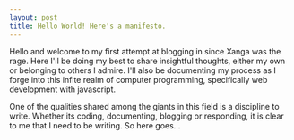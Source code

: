 ```yaml
---
layout: post
title: Hello World! Here's a manifesto.
---
```


<p>Hello and welcome to my first attempt at blogging in since Xanga was the rage. Here I'll be doing my best to share insightful thoughts, either my own or belonging to others I admire. I'll also be documenting my process as I forge into this infite realm of computer programming, specifically web development with javascript.</p>



<p>One of the qualities shared among the giants in this field is a discipline to write. Whether its coding, documenting, blogging or responding, it is clear to me that I need to be writing. So here goes...</p>
